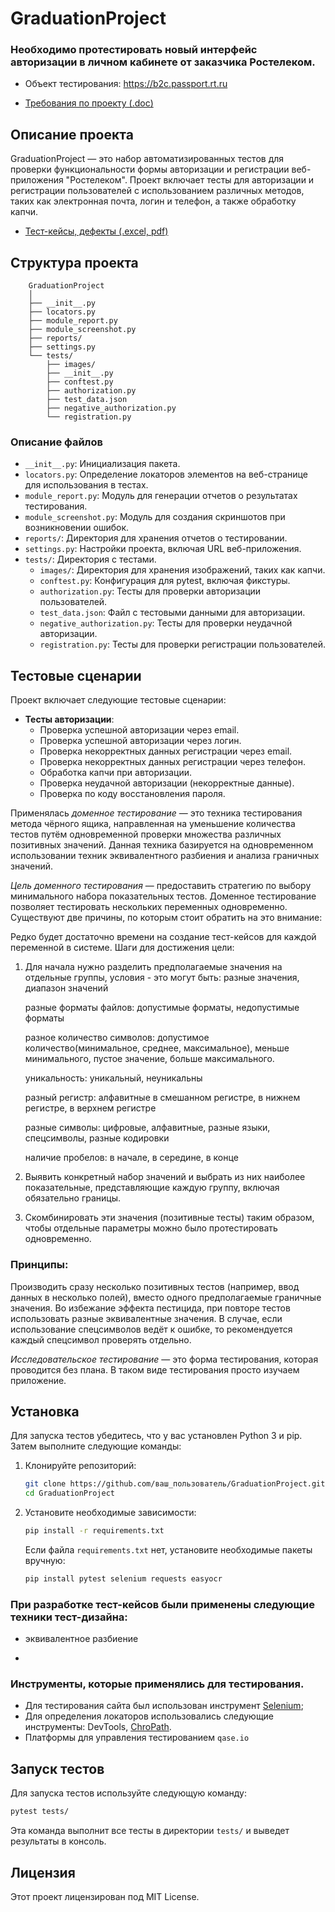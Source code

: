 

# GraduationProject
### Необходимо протестировать новый интерфейс авторизации в личном кабинете от заказчика Ростелеком.

- Объект тестирования: https://b2c.passport.rt.ru

- [Требования по проекту (.doc)](https://drive.google.com/drive/folders/1F2Esxe-elNOdzcL6l1v4F94V3kb5RS7r?usp=sharing)

## Описание проекта  

GraduationProject — это набор автоматизированных тестов для проверки функциональности формы авторизации и регистрации веб-приложения "Ростелеком".   Проект включает тесты для авторизации и регистрации пользователей с использованием различных методов, таких как электронная почта, логин и телефон, а также обработку капчи.  
- [Тест-кейсы, дефекты (.excel, pdf)](https://drive.google.com/drive/folders/1VG3AksJ-4hhcnIDxIjWWwzjIB6_4Fcjg?usp=sharing)
## Структура проекта  

```
    GraduationProject
    │
    ├── __init__.py
    ├── locators.py
    ├── module_report.py
    ├── module_screenshot.py
    ├── reports/
    ├── settings.py
    └── tests/
        ├── images/
        ├── __init__.py
        ├── conftest.py
        ├── authorization.py
        ├── test_data.json
        ├── negative_authorization.py
        └── registration.py
```

### Описание файлов  

- `__init__.py`: Инициализация пакета.  
- `locators.py`: Определение локаторов элементов на веб-странице для использования в тестах.  
- `module_report.py`: Модуль для генерации отчетов о результатах тестирования.  
- `module_screenshot.py`: Модуль для создания скриншотов при возникновении ошибок.  
- `reports/`: Директория для хранения отчетов о тестировании.  
- `settings.py`: Настройки проекта, включая URL веб-приложения.  
- `tests/`: Директория с тестами.  
  - `images/`: Директория для хранения изображений, таких как капчи.  
  - `conftest.py`: Конфигурация для pytest, включая фикстуры.  
  - `authorization.py`: Тесты для проверки авторизации пользователей.  
  - `test_data.json`: Файл с тестовыми данными для авторизации.  
  - `negative_authorization.py`: Тесты для проверки неудачной авторизации.  
  - `registration.py`: Тесты для проверки регистрации пользователей.  

## Тестовые сценарии  

Проект включает следующие тестовые сценарии:  

- **Тесты авторизации**:  
  - Проверка успешной авторизации через email.  
  - Проверка успешной авторизации через логин.  
  - Проверка некорректных данных регистрации через email.  
  - Проверка некорректных данных регистрации через телефон.  
  - Обработка капчи при авторизации.  
  - Проверка неудачной авторизации (некорректные данные).
  - Проверка по коду восстановления пароля.
  
Применялась *доменное тестирование* — это техника тестирования метода чёрного ящика, направленная на уменьшение количества   тестов путём одновременной проверки множества различных позитивных значений. Данная техника базируется на одновременном использовании техник эквивалентного разбиения и анализа граничных значений.

*Цель доменного тестирования* — предоставить стратегию по выбору минимального набора показательных тестов.
Доменное тестирование позволяет тестировать нескольких переменных одновременно. Существуют две причины, по которым стоит обратить на это внимание:

Редко будет достаточно времени на создание тест-кейсов для каждой переменной в системе.
Шаги для достижения цели:
1. Для начала нужно разделить предполагаемые значения на отдельные группы, условия - это могут быть:
    разные значения, диапазон значений

    разные форматы файлов: допустимые форматы, недопустимые форматы 

    разное количество символов: допустимое количество(минимальное, среднее, максимальное), меньше минимального, пустое значение, больше максимального.

    уникальность: уникальный, неуникальны

    разный регистр: алфавитные в смешанном регистре, в нижнем регистре, в верхнем регистре

    разные символы: цифровые, алфавитные, разные языки, спецсимволы, разные кодировки

    наличие пробелов: в начале, в середине, в конце

2. Выявить конкретный набор значений и выбрать из них наиболее показательные, представляющие каждую группу, включая обязательно границы. 
3. Скомбинировать эти значения (позитивные тесты) таким образом, чтобы отдельные параметры можно было протестировать одновременно.
 
###  Принципы:

Производить сразу несколько позитивных тестов (например, ввод данных в несколько полей), вместо одного
    предполагаемые граничные значения. Во избежание эффекта пестицида, при повторе тестов использовать разные эквивалентные значения.
В случае, если использование спецсимволов ведёт к ошибке, то рекомендуется каждый спецсимвол проверять отдельно.

*Исследовательское тестирование* — это форма тестирования, которая проводится без плана. В таком виде тестирования просто изучаем приложение.



## Установка  

Для запуска тестов убедитесь, что у вас установлен Python 3 и pip. Затем выполните следующие команды:  

1. Клонируйте репозиторий:  

   ```bash  
   git clone https://github.com/ваш_пользователь/GraduationProject.git  
   cd GraduationProject
   ```

2. Установите необходимые зависимости:  

   ```bash  
   pip install -r requirements.txt  
   ```  

   Если файла `requirements.txt` нет, установите необходимые пакеты вручную:  

   ```bash  
   pip install pytest selenium requests easyocr  

### При разработке тест-кейсов были применены следующие техники тест-дизайна: 
 
* эквивалентное разбиение
* ```  
### Инструменты, которые применялись для тестирования.

* Для тестирования сайта был использован 
инструмент [Selenium](https://www.selenium.dev/);
* Для определения локаторов использовались 
следующие инструменты: DevTools, [ChroPath](https://chrome.google.com/webstore/detail/chropath/ljngjbnaijcbncmcnjfhigebomdlkcjo). 
* Платформы для управления тестированием `qase.io`
## Запуск тестов  

Для запуска тестов используйте следующую команду:

```bash
pytest tests/
```  

Эта команда выполнит все тесты в директории `tests/` и выведет результаты в консоль.

## Лицензия  

Этот проект лицензирован под MIT License.


